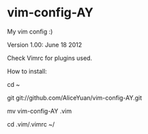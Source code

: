 vim-config-AY
=============

My vim config :)

Version 1.00: June 18 2012

Check Vimrc for plugins used.

How to install:

cd ~

git git://github.com/AliceYuan/vim-config-AY.git

mv vim-config-AY .vim

cd .vim/.vimrc ~/



